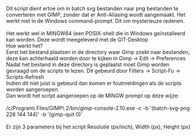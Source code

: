 Dit script dient ertoe om in batch svg bestanden naar png bestanden te converteren met GIMP, zonder dat er Anti-Aliasing wordt aangemaakt.
Het werkt niet in de Windows command-prompt. Dit om mysterieuze redenen.<br />
<br />
Het werkt wel in MINGW64 (een POSIX-shell die in Windows geïnstalleerd kan worden. Deze wordt meegeleverd met de GIT-Desktop
<br />
Hoe werkt het?
<br />
Eerst het bestand plaatsen in de directory waar Gimp zoekt naar bestanden, deze kan achterhaald worden door te kijken in Gimp -> Edit -> Preferences
Nadat het bestand in deze directory is geplaatst moet Gimp worden gevraagd om de scripts te lezen. Dit gebeurd door Filters -> Script-Fu -> Scripts-Refresh 
<br />
Indien dit niet juist is gebeurd dan komen er foutmeldingen als de scripts worden aangeroepen.
<br />
Dan wordt het script aangeroepen op de MINGW prompt op deze wijze:
<br />
<br />
/c/Program\ Files/GIMP\ 2/bin/gimp-console-2.10.exe -c -b '(batch-svg-png 228 144 144)' -b '(gimp-quit 0)'
<br />
<br />
Er zijn 3 parameters bij het script Resolutie (px/inch), Width (px), Height (px)
